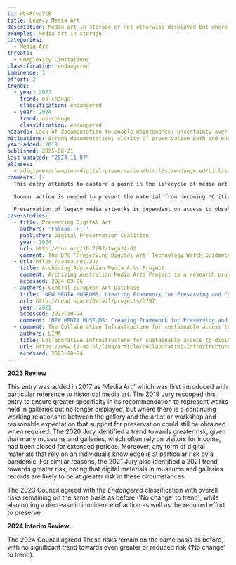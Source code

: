 ```yaml
---
id: WLk8Cva7t8
title: Legacy Media Art
description: Media art in storage or not otherwise displayed but where the artists or technicians are available to support installation.
examples: Media art in storage
categories:
  - Media Art
threats:
  - Complexity Limitations
classification: endangered
imminence: 3
effort: 2
trends:
  - year: 2023
    trend: no-change
    classification: endangered
  - year: 2024
    trend: no-change
    classification: endangered
hazards: Lack of documentation to enable maintenance; uncertainty over IPR or the presence of orphaned works; complex interdependencies on specific hardware, software or operating systems; lack of capacity in the gallery or workshop; lack of strategic investment; complex external dependencies; loss of institutional memory resulting from staff churn; poor working relationship between the gallery and artist/workshop; lack of conservation assessment
mitigations: Strong documentation; clarity of preservation path and ensuing responsibilities; proven preservation plan; capacity of workshop to support re-installation; capacity of gallery to conserve; capacity of gallery to re-install; retention of institutional memory including archives of correspondence between gallery and artist/workshop; strong and continuing working relationship between the gallery and artist/workshop; regular conservation assessment
year-added: 2018
published: 2025-08-21
last-updated: "2024-11-07"
aliases:
  - /digipres/champion-digital-preservation/bit-list/endangered/bitlist-legacy-media-art
comments: |-
  This entry attempts to capture a point in the lifecycle of media art where preservation risks are increasing but not yet critical. There is a risk that preservation issues will not become apparent until the piece is brought out of storage when considered for loan or exhibition – often on timescales that make it too late to address preservation concerns effectively. Galleries should be aware that the range of data/formats/hardware/software embedded in media art can be wide and vary at different speeds.

  Sooner action is needed to prevent the material from becoming *Critically Endangered* once the artist has died or relationships break down. Where the artist is still around, there is a major reduction in the inevitability of loss and its potential to be a potentially newsworthy subject. The loss of it would be just as impactful and significant though.

  Preservation of legacy media artworks is dependent on access to obsolete technology and also the knowledge of how to operate said technology. Documentation around the production process and artist intent can be limited. This is a risk in terms of preserving a truly authentic artwork.
case-studies:
  - title: Preserving Digital Art
    authors: 'Falcão, P. '
    publisher: Digital Preservation Coalition
    year: 2024
    url: http://doi.org/10.7207/twgn24-02
    comment: The DPC ‘Preserving Digital Art’ Technology Watch Guidance Note is aimed at institutions starting to collect digital art as part of a wider collecting remit. It offers basic guidance on the specificities of digital art and how it may differ from other digital content in an institution’s care.
  - url: https://aama.net.au/
    title: Archiving Australian Media Arts Project
    comment: Archiving Australian Media Arts Project is a research project funded by the Australian Research Council involving collaboration between university researchers and cultural institutions. The aim was to develop a good practice method for stabilising digital media artworks, providing emulated access to the artworks to researchers in reading rooms, and to investigate the contemporary exhibition and re-display of historical media artworks. This has also led to Aus Easi project.
    accessed: 2024-09-06
  - authors: Central European Art Database
    title: 'NEW MEDIA MUSEUMS: Creating Framework for Preserving and Collecting Media Arts in V4'
    url: http://cead.space/Detail/projects/3797
    year: 2021
    accessed: 2023-10-24
    comment: 'NEW MEDIA MUSEUMS: Creating Framework for Preserving and Collecting Media Arts in V4, initiated by the Olomouc Museum of Art as a joint international platform for sharing experience with building and maintaining collections of new media artworks across different types of institutions. The aim of the project is to find workable methods for heritage institutions to build and maintain collections of media arts, which are necessary for safeguarding this area for the benefit of society.'
  - comment: The Collaborative Infrastructure for sustainable access to digital art LIMA project, to prevent the loss of digital artworks and to commonly develop the knowledge to preserve these works in a sustainable way. The project ‘Infrastructure sustainable accessibility digital art’ invests in research, training, knowledge sharing and conservation to prevent the loss of both digital artworks and the knowledge to preserve them.
    authors: LIMA
    title: Collaborative infrastructure for sustainable access to digital art
    url: https://www.li-ma.nl/lima/article/collaborative-infrastructure-sustainable-access-digital-art
    accessed: 2023-10-24
---
```

**2023 Review**

This entry was added in 2017 as ‘Media Art,’ which was first introduced with particular reference to historical media art. The 2019 Jury rescoped this entry to ensure greater specificity in its recommendation to represent works held in galleries but no longer displayed, but where there is a continuing working relationship between the gallery and the artist or workshop and reasonable expectation that support for preservation could still be obtained when required. The 2020 Jury identified a trend towards greater risk, given that many museums and galleries, which often rely on visitors for income, had been closed for extended periods. Moreover, any form of digital materials that rely on an individual’s knowledge is at particular risk by a pandemic. For similar reasons, the 2021 Jury also identified a 2021 trend towards greater risk, noting that digital materials in museums and galleries records are likely to be at greater risk in these circumstances.

The 2023 Council agreed with the *Endangered* classification with overall risks remaining on the same basis as before (‘No change’ to trend), while also noting a decrease in imminence of action as well as the required effort to preserve.

**2024 Interim Review**

The 2024 Council agreed These risks remain on the same basis as before, with no significant trend towards even greater or reduced risk (‘No change’ to trend).
